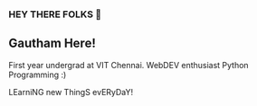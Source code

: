 ### HEY THERE FOLKS 👋

## Gautham Here! 
 First year undergrad at VIT Chennai. 
 WebDEV enthusiast
 Python Programming :) 

LEarniNG new ThingS evERyDaY!
